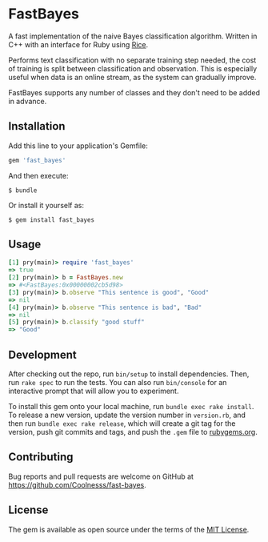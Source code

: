 # FastBayes

A fast implementation of the naive Bayes classification algorithm. Written in C++ with an interface for Ruby using [Rice](https://github.com/jasonroelofs/rice).

Performs text classification with no separate training step needed, the cost of training is split between classification and observation. This is especially useful when data is an online stream, as the system can gradually improve.

FastBayes supports any number of classes and they don't need to be added in advance.

## Installation

Add this line to your application's Gemfile:

```ruby
gem 'fast_bayes'
```

And then execute:

    $ bundle

Or install it yourself as:

    $ gem install fast_bayes

## Usage

```ruby
[1] pry(main)> require 'fast_bayes'
=> true
[2] pry(main)> b = FastBayes.new
=> #<FastBayes:0x00000002cb5d98>
[3] pry(main)> b.observe "This sentence is good", "Good"
=> nil
[4] pry(main)> b.observe "This sentence is bad", "Bad"
=> nil
[5] pry(main)> b.classify "good stuff"
=> "Good"
```

## Development

After checking out the repo, run `bin/setup` to install dependencies. Then, run `rake spec` to run the tests. You can also run `bin/console` for an interactive prompt that will allow you to experiment.

To install this gem onto your local machine, run `bundle exec rake install`. To release a new version, update the version number in `version.rb`, and then run `bundle exec rake release`, which will create a git tag for the version, push git commits and tags, and push the `.gem` file to [rubygems.org](https://rubygems.org).

## Contributing

Bug reports and pull requests are welcome on GitHub at https://github.com/Coolnesss/fast-bayes.


## License

The gem is available as open source under the terms of the [MIT License](http://opensource.org/licenses/MIT).
